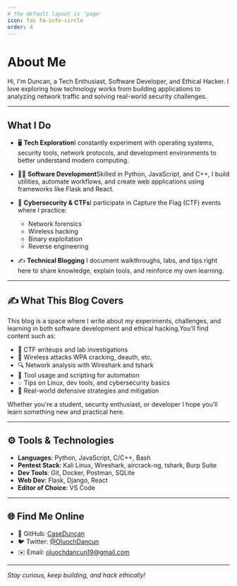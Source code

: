 ```yaml
---
# the default layout is 'page'
icon: fas fa-info-circle
order: 4
---
```

# About Me

Hi, I'm Duncan, a Tech Enthusiast, Software Developer, and Ethical Hacker. I love exploring how technology works from building applications to analyzing network traffic and solving real-world security challenges.

---

## What I Do

- 🖥️ **Tech Exploration**I constantly experiment with operating systems, security tools, network protocols, and development environments to better understand modern computing.
- 👨‍💻 **Software Development**Skilled in Python, JavaScript, and C++, I build utilities, automate workflows, and create web applications using frameworks like Flask and React.
- 🔐 **Cybersecurity & CTFs**I participate in Capture the Flag (CTF) events where I practice:

  - Network forensics
  - Wireless hacking
  - Binary exploitation
  - Reverse engineering
- ✍️ **Technical Blogging**
  I document walkthroughs, labs, and tips right here to share knowledge, explain tools, and reinforce my own learning.

---

## ✍️ What This Blog Covers

This blog is a space where I write about my experiments, challenges, and learning in both software development and ethical hacking.You’ll find content such as:

- 🧪 CTF writeups and lab investigations
- 📡 Wireless attacks WPA cracking, deauth, etc.
- 🔍 Network analysis with Wireshark and tshark
- 🧰 Tool usage and scripting for automation
- 💡 Tips on Linux, dev tools, and cybersecurity basics
- 🧱 Real-world defensive strategies and mitigation

Whether you're a student, security enthusiast, or developer I hope you’ll learn something new and practical here.

---

## ⚙️ Tools & Technologies

- **Languages**: Python, JavaScript, C/C++, Bash
- **Pentest Stack**: Kali Linux, Wireshark, aircrack-ng, tshark, Burp Suite
- **Dev Tools**: Git, Docker, Postman, SQLite
- **Web Dev**: Flask, Django, React
- **Editor of Choice**: VS Code

---

## 🌐 Find Me Online

- 🔗 GitHub: [CaseDuncan](https://github.com/CaseDuncan)
- 🐦 Twitter: [@OluochDancun](https://twitter.com/OluochDancun)
- ✉️ Email: oluochdancun19@gmail.com

---

_Stay curious, keep building, and hack ethically!_
